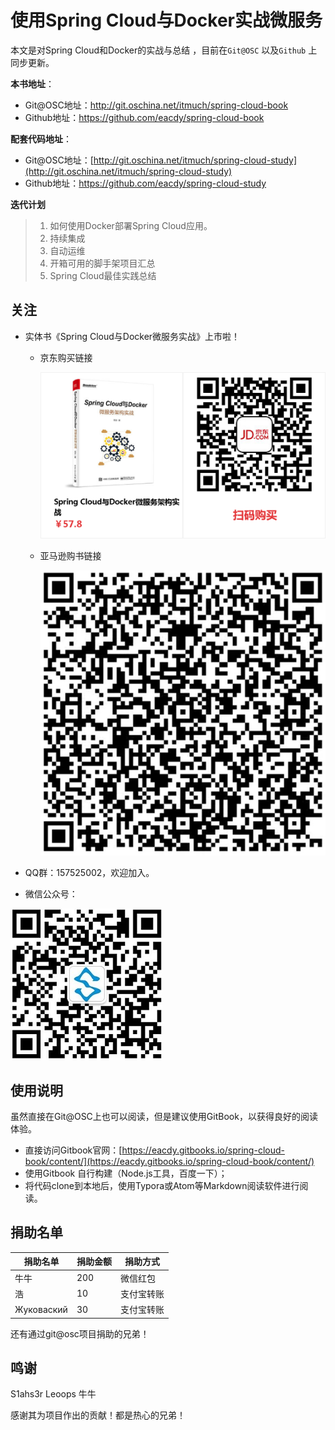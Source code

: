 # 使用Spring Cloud与Docker实战微服务

本文是对Spring Cloud和Docker的实战与总结 ，目前在`Git@OSC` 以及`Github` 上同步更新。

**本书地址**：

* Git@OSC地址：http://git.oschina.net/itmuch/spring-cloud-book
* Github地址：https://github.com/eacdy/spring-cloud-book

**配套代码地址**：

* Git@OSC地址：[http://git.oschina.net/itmuch/spring-cloud-study](http://git.oschina.net/itmuch/spring-cloud-study) 
* Github地址：https://github.com/eacdy/spring-cloud-study


**迭代计划**

> 1. 如何使用Docker部署Spring Cloud应用。
> 2. 持续集成
> 3. 自动运维
> 4. 开箱可用的脚手架项目汇总
> 5. Spring Cloud最佳实践总结



## 关注

* 实体书《Spring Cloud与Docker微服务实战》上市啦！

  * 京东购买链接

    ![](images/jd-购书链接.png)

  * 亚马逊购书链接

    ![](images/amz-购书链接.jpg)

* QQ群：157525002，欢迎加入。

* 微信公众号：

![wx](images/wx.jpg)



## 使用说明

虽然直接在Git@OSC上也可以阅读，但是建议使用GitBook，以获得良好的阅读体验。

* 直接访问Gitbook官网：[https://eacdy.gitbooks.io/spring-cloud-book/content/](https://eacdy.gitbooks.io/spring-cloud-book/content/)
* 使用Gitbook 自行构建（Node.js工具，百度一下）；
* 将代码clone到本地后，使用Typora或Atom等Markdown阅读软件进行阅读。



## 捐助名单

| 捐助名单       | 捐助金额 | 捐助方式  |
| ---------- | ---- | ----- |
| 牛牛         | 200  | 微信红包  |
| 浩          | 10   | 支付宝转账 |
| Жуковаский | 30   | 支付宝转账 |

还有通过git@osc项目捐助的兄弟！



##  鸣谢

S1ahs3r  Leoops 牛牛

感谢其为项目作出的贡献！都是热心的兄弟！





